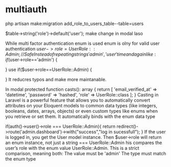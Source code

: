 # multiauth

php artisan make:migration add_role_to_users_table--table=users

  $table->string('role')->default('user');
  make change in modal laso

While multi factor authentication enum is used enum is olny for valid user authentication
$user->role = UserRole::Admin; // Safe
Instead of repeating strings 'admin','user' time and again like:
if($user->role=='admin')
{

}
use
if($user->role==UserRole::Admin)
{

}
It reducres typos and make more maintanable.


In modal
 protected function casts(): array
    {
        return [
            'email_verified_at' => 'datetime',
            'password' => 'hashed',
            'role' => UserRole::class
        ];
    }
Casting in Laravel is a powerful feature that allows you to automatically convert attributes on your Eloquent models to common data types (like integers, booleans, dates, arrays, objects) or even custom types like enums when you retrieve or set them.
It automatically binds with the enum data type

   if(auth()->user()->role === UserRole::Admin){
            return redirect()->route('admin.dashboard')->with("success","log in sucessfull");
        }
If the user is logged in, you get the User model instance. Then $user->role will return an enum instance, not just a string
=== UserRole::Admin
his compares the user’s role with the enum value UserRole::Admin.
This is a strict comparison, meaning both:
The value must be 'admin'
The type must match the enum type 
 
